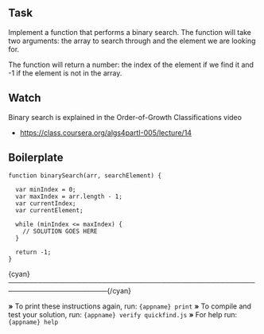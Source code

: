 ## Task

Implement a function that performs a binary search. The function will take two arguments: the array to search through and the element we are looking for.

The function will return a number: the index of the element if we find it and -1 if the element is not in the array.

## Watch

Binary search is explained in the Order-of-Growth Classifications video
- https://class.coursera.org/algs4partI-005/lecture/14

## Boilerplate

```
function binarySearch(arr, searchElement) {

  var minIndex = 0;
  var maxIndex = arr.length - 1;
  var currentIndex;
  var currentElement;

  while (minIndex <= maxIndex) {
  	// SOLUTION GOES HERE
  }

  return -1;
}
```

{cyan}──────────────────────────────────────────────────────────────────────{/cyan}

 __»__ To print these instructions again, run: `{appname} print`
 __»__ To compile and test your solution, run: `{appname} verify quickfind.js`
 __»__ For help run: `{appname} help`